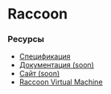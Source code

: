 # Raccoon

### Ресурсы
* [Спецификация](docs/Specification.md)
* [Документация (soon)]()
* [Сайт (soon)]()
* [Raccoon Virtual Machine](docs/rmv.md)

